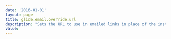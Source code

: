 ```yaml
---
date: '2016-01-01'
layout: page
title: glide.email.override.url
description: "Sets the URL to use in emailed links in place of the instance URL. The URL should end with nav_to.do. An example value is: https://servicenow.customerdomain.com/production/nav_to.do."
value:  
---
```

